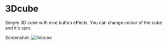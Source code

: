 # 3Dcube

Simple 3D cube with nice button effects. You can change colour of the cube and it's spin.

Screenshot:
![3dcube](https://user-images.githubusercontent.com/40566364/46090202-81bf4180-c1b0-11e8-8fac-852b46712eb5.jpg)
